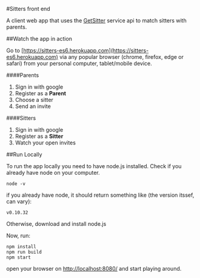 #Sitters front end

A client web app that uses the [GetSitter](https://github.com/MusicGindos/GetSitter) service api to match sitters with parents.

##Watch the app in action

Go to [https://sitters-es6.herokuapp.com](https://sitters-es6.herokuapp.com) via any popular browser (chrome, firefox, edge or safari) from your personal computer, tablet/mobile device.

####Parents

1. Sign in with google
2. Register as a **Parent**
3. Choose a sitter
4. Send an invite

####Sitters

1. Sign in with google
2. Register as a **Sitter**
3. Watch your open invites

##Run Locally

To run the app locally you need to have node.js installed. 
Check if you already have node on your computer.

```
node -v
```

if you already have node, it should return something like (the version itssef, can vary):

```
v0.10.32
```
Otherwise, download and install node.js

Now, run: 
```
npm install
npm run build
npm start
```

open your browser on [http://localhost:8080/](http://localhost:8080/) and start playing around. 
